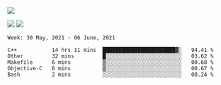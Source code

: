 ![](https://github-profile-summary-cards.vercel.app/api/cards/profile-details?username=nic-obert&theme=monokai)

![](https://github-profile-summary-cards.vercel.app/api/cards/stats?username=nic-obert&theme=monokai)
![](https://github-profile-summary-cards.vercel.app/api/cards/most-commit-language?username=nic-obert&theme=monokai)

<!--START_SECTION:waka-->
```text
Week: 30 May, 2021 - 06 June, 2021

C++           14 hrs 11 mins  ███████████████████████▓░   94.41 % 
Other         32 mins         █░░░░░░░░░░░░░░░░░░░░░░░░   03.62 % 
Makefile      6 mins          ▒░░░░░░░░░░░░░░░░░░░░░░░░   00.68 % 
Objective-C   6 mins          ▒░░░░░░░░░░░░░░░░░░░░░░░░   00.67 % 
Bash          2 mins          ░░░░░░░░░░░░░░░░░░░░░░░░░   00.24 % 
```
<!--END_SECTION:waka-->
